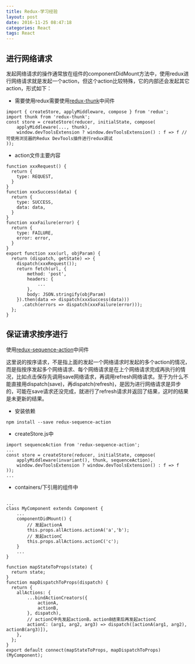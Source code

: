 ```yaml
---
title: Redux-学习经验
layout: post
date: 2016-11-25 08:47:18
categories: React
tags: React
---
```


## 进行网络请求

发起网络请求的操作通常放在组件的componentDidMount方法中，使用redux进行网络请求就是发起一个action，但这个action比较特殊，它的内部还会发起其它action，形式如下：

* 需要使用redux需要使用[redux-thunk](https://github.com/gaearon/redux-thunk)中间件
```
import { createStore, applyMiddleware, compose } from 'redux';
import thunk from 'redux-thunk';
const store = createStore(reducer, initialState, compose(
    applyMiddleware(..., thunk),
    window.devToolsExtension ? window.devToolsExtension() : f => f // 可使用浏览器的Redux DevTools插件进行redux调试
));

```

* action文件主要内容
```
function xxxRequest() {
  return {
    type: REQUEST,
  }
}
function xxxSuccess(data) {
  return {
    type: SUCCESS,
    data: data,
  }
}
function xxxFailure(error) {
  return {
    type: FAILURE,
    error: error,
  }
}
export function xxx(url, objParam) {
  return (dispatch, getState) => {
    dispatch(xxxRequest());
    return fetch(url, {
        method: 'post',
        headers: {
            ...
        },
        body: JSON.stringify(objParam)
    }).then(data => dispatch(xxxSuccess(data)))
      .catch(errors => dispatch(xxxFailure(error)));
  };
}
```

## 保证请求按序进行

使用[redux-sequence-action](https://github.com/jasonslyvia/redux-sequence-action)中间件

这里说的按序请求，不是指上面的发起一个网络请求时发起的多个action的情况，而是指按序发起多个网络请求、每个网络请求是在上个网络请求完成再执行的情况，比如点击保存先调用save网络请求，再调用refresh网络请求。至于为什么不能直接用dispatch(save)，再dispatch(refresh)，是因为进行网络请求是异步的，可能在save请求还没完成，就进行了refresh请求并返回了结果，这时的结果是未更新的结果。

* 安装依赖
```
npm install --save redux-sequence-action
```
* createStore.js中
```
import sequenceAction from 'redux-sequence-action';
...
const store = createStore(reducer, initialState, compose(
    applyMiddleware(invariant(), thunk, sequenceAction),
    window.devToolsExtension ? window.devToolsExtension() : f => f
));
...
```
* containers/下引用的组件中
```

...
class MyComponent extends Component {
    ...
    componentDidMount() {
        // 发起actionA
        this.props.allActions.actionA('a','b');
        // 发起actionC
        this.props.allActions.actionC('c');
    }
    ...
}

function mapStateToProps(state) {
  return state;
}
function mapDispatchToProps(dispatch) {
  return {
    allActions: {
        ...bindActionCreators({
            actionA,
            actionB,
        }, dispatch),
        // actionC中先发起actionB，actionB结束后再发起actionC
        actionC: (arg1, arg2, arg3) => dispatch([actionA(arg1, arg2), actionB(arg3)]),
    },
  };
}
export default connect(mapStateToProps, mapDispatchToProps)(MyComponent);
```
 